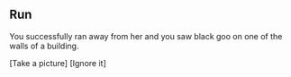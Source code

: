 ## Run

You successfully ran away from her and you saw black goo on one of the walls of a building.

[Take a picture]
[Ignore it]
